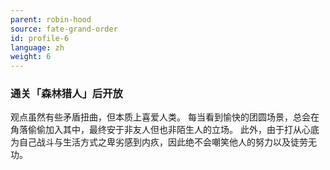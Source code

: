 ```yaml
---
parent: robin-hood
source: fate-grand-order
id: profile-6
language: zh
weight: 6
---
```


### 通关「森林猎人」后开放

观点虽然有些矛盾扭曲，但本质上喜爱人类。
每当看到愉快的团圆场景，总会在角落偷偷加入其中，最终安于非友人但也非陌生人的立场。
此外，由于打从心底为自己战斗与生活方式之卑劣感到内疚，因此绝不会嘲笑他人的努力以及徒劳无功。
